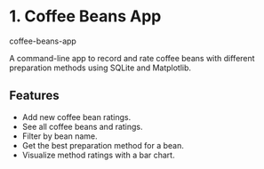 # 1. Coffee Beans App

coffee-beans-app

A command-line app to record and rate coffee beans with different preparation methods using SQLite and Matplotlib.

## Features
- Add new coffee bean ratings.
- See all coffee beans and ratings.
- Filter by bean name.
- Get the best preparation method for a bean.
- Visualize method ratings with a bar chart.
